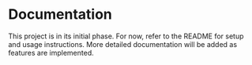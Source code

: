 # Documentation

This project is in its initial phase. For now, refer to the README for setup and usage instructions. More detailed documentation will be added as features are implemented.
